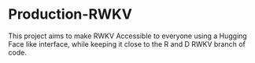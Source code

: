 # Production-RWKV
This project aims to make RWKV Accessible to everyone using a Hugging Face like interface, while keeping it close to the R and D RWKV branch of code.
